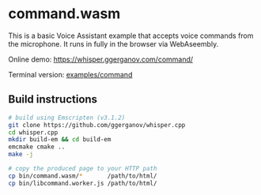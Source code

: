 # command.wasm

This is a basic Voice Assistant example that accepts voice commands from the microphone.
It runs in fully in the browser via WebAseembly.

Online demo: https://whisper.ggerganov.com/command/

Terminal version: [examples/command](/examples/command)

## Build instructions

```bash
# build using Emscripten (v3.1.2)
git clone https://github.com/ggerganov/whisper.cpp
cd whisper.cpp
mkdir build-em && cd build-em
emcmake cmake ..
make -j

# copy the produced page to your HTTP path
cp bin/command.wasm/*       /path/to/html/
cp bin/libcommand.worker.js /path/to/html/
```
